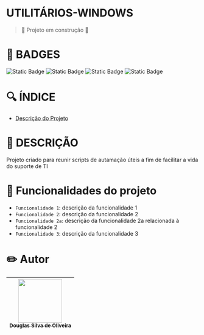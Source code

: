 # UTILITÁRIOS-WINDOWS

> :construction: Projeto em construção :construction:

# :star2: BADGES
<div>
  <img alt="Static Badge" src="https://img.shields.io/badge/status-development-db8b00">
  <img alt="Static Badge" src="https://img.shields.io/badge/version-v0.0.1-8A2BE2">
  <img alt="Static Badge" src="https://img.shields.io/badge/author-Douglas%20Silva%20de%20Oliveira-db005b">
  <img alt="Static Badge" src="https://img.shields.io/badge/Last%20Update-September-06940d">
</div>

# :mag: ÍNDICE

* [Descrição do Projeto](#:page_with_curl:DESCRIÇÃO)

# :page_with_curl: DESCRIÇÃO

Projeto criado para reunir scripts de autamação úteis a fim de facilitar a vida do suporte de TI

# :hammer: Funcionalidades do projeto

- `Funcionalidade 1`: descrição da funcionalidade 1
- `Funcionalidade 2`: descrição da funcionalidade 2
- `Funcionalidade 2a`: descrição da funcionalidade 2a relacionada à funcionalidade 2
- `Funcionalidade 3`: descrição da funcionalidade 3

# :pencil2: Autor

| [<img loading="'lazy" src="https://avatars.githubusercontent.com/douglassilvaa" width=115><br><sub>Douglas Silva de Oliveira</sub>](https://github.com/douglassilvaa)
| :---: | 
